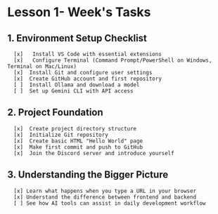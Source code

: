 # Lesson 1- Week's Tasks
## 1. Environment Setup Checklist
      [x]   Install VS Code with essential extensions
      [x]   Configure Terminal (Command Prompt/PowerShell on Windows, Terminal on Mac/Linux)
      [x]  Install Git and configure user settings
      [x]  Create GitHub account and first repository
      [ ]  Install Ollama and download a model
      [ ]  Set up Gemini CLI with API access
## 2. Project Foundation
      [x]  Create project directory structure
      [x]  Initialize Git repository
      [x]  Create basic HTML "Hello World" page
      [x]  Make first commit and push to GitHub
      [x]  Join the Discord server and introduce yourself
## 3. Understanding the Bigger Picture
      [x] Learn what happens when you type a URL in your browser
      [x] Understand the difference between frontend and backend
      [ ] See how AI tools can assist in daily development workflow